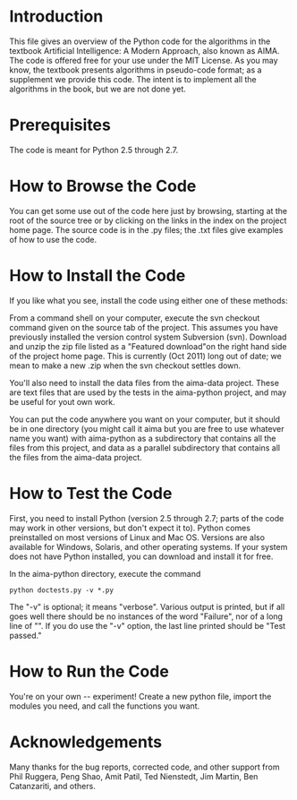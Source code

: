 # Introduction

This file gives an overview of the Python code for the algorithms in the textbook Artificial Intelligence: A Modern Approach, also known as AIMA. The code is offered free for your use under the MIT License. As you may know, the textbook presents algorithms in pseudo-code format; as a supplement we provide this code. The intent is to implement all the algorithms in the book, but we are not done yet.

# Prerequisites

The code is meant for Python 2.5 through 2.7.

# How to Browse the Code

You can get some use out of the code here just by browsing, starting at the root of the source tree or by clicking on the links in the index on the project home page. The source code is in the .py files; the .txt files give examples of how to use the code.

# How to Install the Code

If you like what you see, install the code using either one of these methods:

From a command shell on your computer, execute the svn checkout command given on the source tab of the project. This assumes you have previously installed the version control system Subversion (svn).
Download and unzip the zip file listed as a "Featured download"on the right hand side of the project home page. This is currently (Oct 2011) long out of date; we mean to make a new .zip when the svn checkout settles down.

You'll also need to install the data files from the aima-data project. These are text files that are used by the tests in the aima-python project, and may be useful for yout own work.

You can put the code anywhere you want on your computer, but it should be in one directory (you might call it aima but you are free to use whatever name you want) with aima-python as a subdirectory that contains all the files from this project, and data as a parallel subdirectory that contains all the files from the aima-data project.

# How to Test the Code

First, you need to install Python (version 2.5 through 2.7; parts of the code may work in other versions, but don't expect it to). Python comes preinstalled on most versions of Linux and Mac OS. Versions are also available for Windows, Solaris, and other operating systems. If your system does not have Python installed, you can download and install it for free.

In the aima-python directory, execute the command

    python doctests.py -v *.py

The "-v" is optional; it means "verbose". Various output is printed, but if all goes well there should be no instances of the word "Failure", nor of a long line of "". If you do use the "-v" option, the last line printed should be "Test passed."

# How to Run the Code

You're on your own -- experiment! Create a new python file, import the modules you need, and call the functions you want.

# Acknowledgements

Many thanks for the bug reports, corrected code, and other support from Phil Ruggera, Peng Shao, Amit Patil, Ted Nienstedt, Jim Martin, Ben Catanzariti, and others.